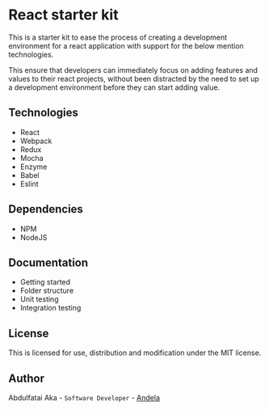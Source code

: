 # React starter kit

This is a starter kit to ease the process of creating a development environment for a react application with support for the below mention technologies.

This ensure that developers can immediately focus on adding features and values to their react projects, without been distracted by the need to set up a development environment before they can start adding value.

## Technologies

- React
- Webpack
- Redux
- Mocha
- Enzyme
- Babel
- Eslint

## Dependencies

- NPM
- NodeJS

## Documentation
* Getting started
* Folder structure
* Unit testing
* Integration testing

## License
This is licensed for use, distribution and modification under the MIT license.

## Author

Abdulfatai Aka - `Software Developer` - [Andela](https://andela.com)

